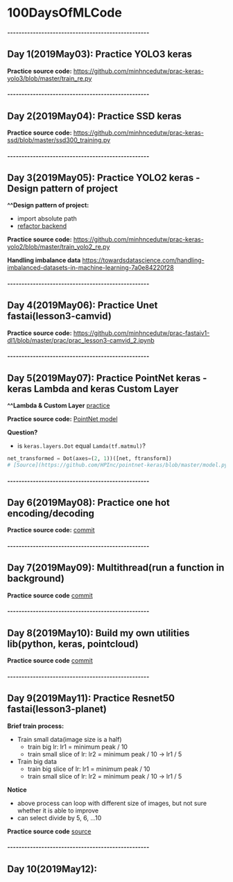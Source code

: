 # 100DaysOfMLCode

#### --------------------------------------------------
## Day 1(2019May03): Practice YOLO3 keras

**Practice source code:** https://github.com/minhncedutw/prac-keras-yolo3/blob/master/train_re.py

#### --------------------------------------------------
## Day 2(2019May04): Practice SSD keras

**Practice source code:** https://github.com/minhncedutw/prac-keras-ssd/blob/master/ssd300_training.py

#### --------------------------------------------------
## Day 3(2019May05): Practice YOLO2 keras - Design pattern of project

**^^Design pattern of project:**
 - import absolute path
 - [refactor backend](https://github.com/minhncedutw/handbook/blob/master/python_tips/backend.py)

**Practice source code:** https://github.com/minhncedutw/prac-keras-yolo2/blob/master/train_yolo2_re.py

**Handling imbalance data** https://towardsdatascience.com/handling-imbalanced-datasets-in-machine-learning-7a0e84220f28

#### --------------------------------------------------
## Day 4(2019May06): Practice Unet fastai(lesson3-camvid)

**Practice source code:** https://github.com/minhncedutw/prac-fastaiv1-dl1/blob/master/prac/prac_lesson3-camvid_2.ipynb

#### --------------------------------------------------
## Day 5(2019May07): Practice PointNet keras - keras Lambda and keras Custom Layer

**^^Lambda & Custom Layer** [practice](https://github.com/minhncedutw/handbook/blob/master/python_tips/keras_tips.md)

**Practice source code:** [PointNet model](.prac_codes/day5/)

**Question?** 
 - is `keras.layers.Dot` equal `Lamda(tf.matmul)`?
```python
net_transformed = Dot(axes=(2, 1))([net, ftransform])
# [Source](https://github.com/HPInc/pointnet-keras/blob/master/model.py)
```

#### --------------------------------------------------
## Day 6(2019May08): Practice one hot encoding/decoding

**Practice source code:** [commit](https://github.com/minhncedutw/handbook/commit/e0ddf8848c9ab3612c4547263c0cd4ec20ff89f7)

#### --------------------------------------------------
## Day 7(2019May09): Multithread(run a function in background)

**Practice source code** [commit](https://github.com/minhncedutw/handbook/commit/e2ecac58ac5447ae51c0f18a8ec0b6cf10a0508c)

#### --------------------------------------------------
## Day 8(2019May10): Build my own utilities lib(python, keras, pointcloud)

**Practice source code** [commit](https://github.com/minhncedutw/handbook/commit/ff54ab5400d52de3e15a43fbe8c01a62b751f2f0)

#### --------------------------------------------------
## Day 9(2019May11): Practice Resnet50 fastai(lesson3-planet)

**Brief train process:**
 - Train small data(image size is a half)
    + train big lr: lr1 = minimum peak / 10
    + train small slice of lr: lr2 = minimum peak / 10 -> lr1 / 5
 - Train big data
    + train big slice of lr: lr1 = minimum peak / 10
    + train small slice of lr: lr2 = minimum peak / 10 -> lr1 / 5
    
**Notice**
 - above process can loop with different size of images, but not sure whether it is able to improve
 - can select divide by 5, 6, ...10

**Practice source code** [source](/prac_codes/day9/)

#### --------------------------------------------------
## Day 10(2019May12): 